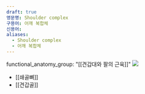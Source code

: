 ```yaml
---
draft: true
영문명: Shoulder complex
구용어: 어깨 복합체
신용어:
aliases:
  - Shoulder complex
  - 어깨 복합체
---
```


functional_anatomy_group: "[[견갑대와 팔의 근육]]"
![](https://upload.wikimedia.org/wikipedia/commons/thumb/2/22/Pectoral_girdle_front_diagram.svg/500px-Pectoral_girdle_front_diagram.svg.png)

- [[쇄골뼈]]
- [[견갑골]]